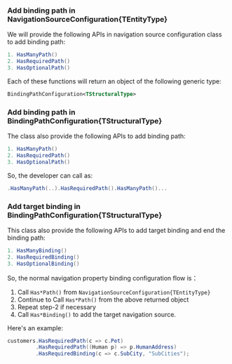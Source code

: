 
### Add binding path in NavigationSourceConfiguration{TEntityType}

We will provide the following APIs in navigation source configuration class to add binding path:

```c#
1. HasManyPath()
2. HasRequiredPath()
3. HasOptionalPath()
```

Each of these functions will return an object of the following generic type:

```xml
BindingPathConfiguration<TStructuralType>
```

### Add binding path in BindingPathConfiguration{TStructuralType}

The class also provide the following APIs to add binding path:

```c#
1. HasManyPath()
2. HasRequiredPath()
3. HasOptionalPath()
```

So, the developer can call as:

```C#
.HasManyPath(..).HasRequiredPath().HasManyPath()...
```

### Add target binding in BindingPathConfiguration{TStructuralType}

This class also provide the following APIs to add target binding and end the binding path:

```c#
1. HasManyBinding()
2. HasRequiredBinding()
3. HasOptionalBinding()
```

So, the normal navigation property binding configuration flow is：

1. Call `Has*Path()` from `NavigationSourceConfiguration{TEntityType}`
2. Continue to Call `Has*Path()` from the above returned object 
3. Repeat step-2 if necessary
4. Call `Has*Binding()` to add the target navigation source.

Here's an example:

```C#
customers.HasRequiredPath(c => c.Pet)
         .HasRequiredPath((Human p) => p.HumanAddress)
         .HasRequiredBinding(c => c.SubCity, "SubCities");
```

